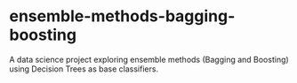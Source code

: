 # ensemble-methods-bagging-boosting
A data science project exploring ensemble methods (Bagging and Boosting) using Decision Trees as base classifiers.

